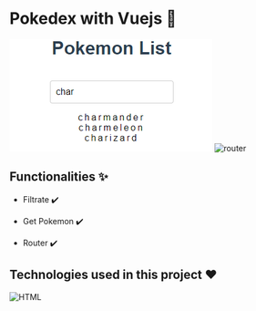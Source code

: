 # Pokedex with Vuejs 🌇
![index](https://github.com/Daniels-not/pokemon-list/blob/main/filter.PNG)
![router]()

## Functionalities ✨

- Filtrate ✔️

- Get Pokemon ✔️

- Router ✔️

## Technologies used in this project ❤️

![HTML](https://img.shields.io/badge/HTML5-E34F26?style=for-the-badge&logo=html5&logoColor=white) 
